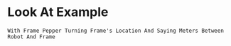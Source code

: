 # Look At Example 

``With Frame Pepper Turning Frame's Location And Saying Meters Between Robot And Frame``
